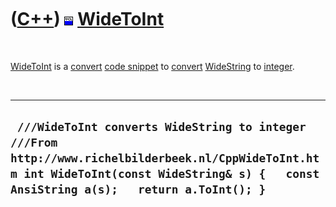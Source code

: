 



 

 

 

 

 

([C++](Cpp.md)) ![VCL](PicVcl.png) [WideToInt](CppWideToInt.md)
=================================================================

 

[WideToInt](CppWideToInt.md) is a [convert](CppConvert.md) [code
snippet](CppCodeSnippets.md) to [convert](CppConvert.md)
[WideString](CppWideString.md) to [integer](CppInt.md).

 

  --------------------------------------------------------------------------------------------------------------------------------------------------------------------------------------------
  ` ///WideToInt converts WideString to integer ///From http://www.richelbilderbeek.nl/CppWideToInt.htm int WideToInt(const WideString& s) {   const AnsiString a(s);   return a.ToInt(); }`
  --------------------------------------------------------------------------------------------------------------------------------------------------------------------------------------------

 

 

 

 

 





 



